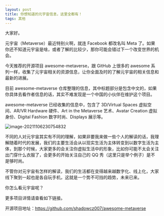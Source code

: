 ```yaml
---
layout: post
title: 你想知道的元宇宙信息，这里全都有！
tags: 其他
---
```


大家好。

元宇宙（Metaverse）最近特别火啊，就连 Facebook 都改名叫 Meta 了。如果你还不知道元宇宙是啥，或者了解的比较少，那你可能会错过下一个改变世界的机会。

今天推荐的开源项目 awesome-metaverse，跟 GitHub 上很多的 awesome 系列一样，收集了元宇宙相关的资源信息，让你全面及时的了解元宇宙的相关信息和最新的进展。

目前 awesome-metaverse 仓库整理的信息，其中标题部分是包含中文的，如果你具体去看作者信息的话，其实不难发现是一个中国的小伙伴在维护这个项目。

awesome-metaverse 已经收集的信息中，包含了 3D/Virtual Spaces 虚拟空间、AR/VR Hardware 硬件、Art in the Metaverse 艺术、Avatar Creation 虚拟身份、Digital Fashion 数字时尚、Displays 展示等。

![image-20211106230754832](https://raw.githubusercontent.com/ZhuPeng/pic/master/images/image-20211106230754832.png)

不同的人对元宇宙其实有不同的理解，如果非要我来做一些个人的解读的话，我理解随着时代的发展，我们的主要生活会从以现实生活为主体转变到以数字生活为主体，到那个时候，大家更多的会关注你虚拟生活中的形象，比如你可能不太会关注出门穿什么衣服了，会更多的开始关注自己的 QQ 秀（这里只是举个例子）是不是够时尚。

不管你对元宇宙有怎样的解读，我们的生活都在变得越来越数字化、线上化，大家线下聚到一起也是各自玩手机，这就是一个势不可挡的趋势，未来已来。

你怎么看元宇宙呢？

更多项目详情请查看如下链接。

开源项目地址：https://github.com/shadowcz007/awesome-metaverse
